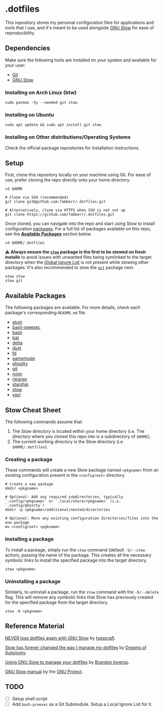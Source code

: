 # .dotfiles

This repository stores my personal configuration files for applications and tools that I use, and it's meant to be used alongside [GNU Stow](https://www.gnu.org/software/stow/) for ease of reproducibility.

## Dependencies

Make sure the following tools are installed on your system and available for your user:

- [Git](https://git-scm.com/)
- [GNU Stow](https://www.gnu.org/software/stow/)

### Installing on Arch Linux (btw)

```shell
sudo pacman -Sy --needed git stow
```

### Installing on Ubuntu

```shell
sudo apt update && sudo apt install git stow
```

### Installing on Other distributions/Operating Systems

Check the official package repositories for installation instructions.

## Setup

First, clone this repository locally on your machine using Git. For ease of use, prefer cloning the repo directly onto your home directory.

```shell
cd $HOME

# Clone via SSH (recommended)
git clone git@github.com:fabberr/.dotfiles.git

# Alternatively, clone via HTTPS when SSH is not set up
git clone https://github.com/fabberr/.dotfiles.git
```

Once cloned, you can navigate into the repo and start using Stow to install configuration [packages](https://www.gnu.org/software/stow/manual/stow.html#Terminology). For a full list of packages available on this repo, see the **[Available Packages](#available-packages)** section below.

```shell
cd $HOME/.dotfiles
```

⚠️ **Always ensure the [`stow`](https://github.com/fabberr/.dotfiles/tree/master/stow) package is the first to be stowed on fresh installs** to avoid issues with unwanted files being symlinked to the target directory when the [Global Ignore List](https://www.gnu.org/software/stow/manual/stow.html#Types-And-Syntax-Of-Ignore-Lists) is not present while stowing other packages. It's also recommended to stow the [`git`](https://github.com/fabberr/.dotfiles/tree/master/git) package next.

```shell
stow stow
stow git
```

## Available Packages

The following packages are available. For more details, check each package's corresponding `README.md` file.

- [atuin](https://github.com/fabberr/.dotfiles/tree/master/atuin)
- [bash-preexec](https://github.com/fabberr/.dotfiles/tree/master/bash-preexec)
- [bash](https://github.com/fabberr/.dotfiles/tree/master/bash)
- [bat](https://github.com/fabberr/.dotfiles/tree/master/bat)
- [delta](https://github.com/fabberr/.dotfiles/tree/master/delta)
- [dust](https://github.com/fabberr/.dotfiles/tree/master/dust)
- [fd](https://github.com/fabberr/.dotfiles/tree/master/fd)
- [gamemode](https://github.com/fabberr/.dotfiles/tree/master/gamemode)
- [ghostty](https://github.com/fabberr/.dotfiles/tree/master/ghostty)
- [git](https://github.com/fabberr/.dotfiles/tree/master/git)
- [nvim](https://github.com/fabberr/.dotfiles/tree/master/nvim)
- [ripgrep](https://github.com/fabberr/.dotfiles/tree/master/ripgrep)
- [starship](https://github.com/fabberr/.dotfiles/tree/master/starship)
- [stow](https://github.com/fabberr/.dotfiles/tree/master/stow)
- [yazi](https://github.com/fabberr/.dotfiles/tree/master/yazi)

## Stow Cheat Sheet

The following commands assume that:
1. The Stow directory is located within your home directory (i.e. The directory where you cloned this repo into is a subdirectory of `$HOME`);
2. The current working directory is the Stow directory (i.e. `$HOME/.dotfiles`).

### Creating a package

These commands will create a new Stow package named `<pkgname>` from an existing configuration present in the `<configroot>` directory.

```shell
# Create a new package
mkdir <pkgname>

# Optional: Add any required subdirectories, typically `.config/<pkgname>` or `.local/share/<pkgname>` (i.e. `.config/ghostty`)
mkdir -p <pkgname>/additional/nested/directories

# Optional: Move any existing configuration directories/files into the enw package
mv <configroot> <pgkname>
```

### Installing a package

To install a package, simply run the `stow` command (default `-S/--stow` action), passing the name of the package. This creates all the necessary symbolic links to install the specified package into the target directory.

```shell
stow <pkgname>
```

### Uninstalling a package

Similarly, to uninstall a package, run the `stow` command with the `-D/--delete` flag. This will remove any symbolic links that Stow has previously created for the specified package from the target directory.

```shell
stow -D <pkgname>
```

## Reference Material

[NEVER lose dotfiles again with GNU Stow](https://youtu.be/NoFiYOqnC4o) by [typecraft](https://www.youtube.com/@typecraft_dev).

[Stow has forever changed the way I manage my dotfiles](https://youtu.be/y6XCebnB9gs) by [Dreams of Autonomy](https://www.youtube.com/@dreamsofautonomy).

[Using GNU Stow to manage your dotfiles](https://brandon.invergo.net/news/2012-05-26-using-gnu-stow-to-manage-your-dotfiles.html) by [Brandon Invergo](http://brandon.invergo.net/index.html).

[GNU Stow manual](https://www.gnu.org/software/stow/manual/) by the [GNU Project](https://www.gnu.org).

## TODO
- [ ] Setup shell script
- [ ] Add `bash-preexec` as a Git Submodule. Setup a Local Ignore List for it.
